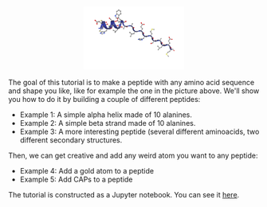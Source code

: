 
<p align="center">
  <img src="https://github.com/MoMS-MMSB/How-to-build-peptides/blob/main/peptide.png" alt="Project Logo" width="40%"/>
</p>


The goal of this tutorial is to make a peptide with any amino acid sequence and shape you like, like for example the one in the picture above. We'll show you how to do it by building a couple of different peptides:

* Example 1: A simple alpha helix made of 10 alanines.
* Example 2: A simple beta strand made of 10 alanines.
* Example 3: A more interesting peptide (several different aminoacids, two different secondary structures.

Then, we can get creative and add any weird atom you want to any peptide:

* Example 4: Add a gold atom to a peptide
* Example 5: Add CAPs to a peptide

The tutorial is constructed as a Jupyter notebook. You can see it [here](https://github.com/MoMS-MMSB/How-to-build-peptides/blob/main/peptide_construction.ipynb).


